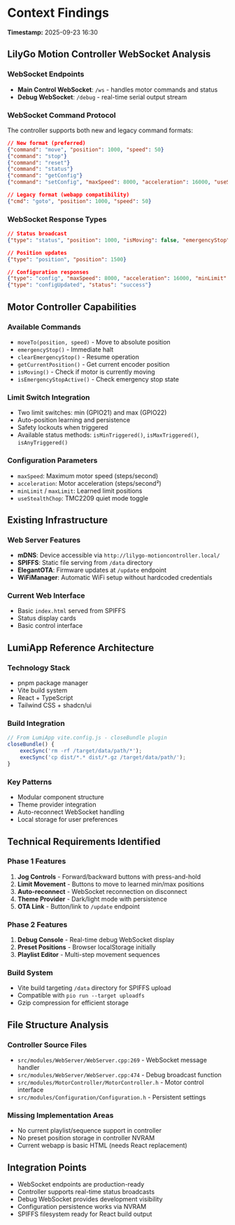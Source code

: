 # Context Findings

**Timestamp:** 2025-09-23 16:30

## LilyGo Motion Controller WebSocket Analysis

### WebSocket Endpoints
- **Main Control WebSocket**: `/ws` - handles motor commands and status
- **Debug WebSocket**: `/debug` - real-time serial output stream

### WebSocket Command Protocol
The controller supports both new and legacy command formats:
```json
// New format (preferred)
{"command": "move", "position": 1000, "speed": 50}
{"command": "stop"}
{"command": "reset"}
{"command": "status"}
{"command": "getConfig"}
{"command": "setConfig", "maxSpeed": 8000, "acceleration": 16000, "useStealthChop": true}

// Legacy format (webapp compatibility)
{"cmd": "goto", "position": 1000, "speed": 50}
```

### WebSocket Response Types
```json
// Status broadcast
{"type": "status", "position": 1000, "isMoving": false, "emergencyStop": false, "limitSwitches": {"min": false, "max": false, "any": false}}

// Position updates
{"type": "position", "position": 1500}

// Configuration responses
{"type": "config", "maxSpeed": 8000, "acceleration": 16000, "minLimit": -5000, "maxLimit": 5000, "useStealthChop": true}
{"type": "configUpdated", "status": "success"}
```

## Motor Controller Capabilities

### Available Commands
- `moveTo(position, speed)` - Move to absolute position
- `emergencyStop()` - Immediate halt
- `clearEmergencyStop()` - Resume operation
- `getCurrentPosition()` - Get current encoder position
- `isMoving()` - Check if motor is currently moving
- `isEmergencyStopActive()` - Check emergency stop state

### Limit Switch Integration
- Two limit switches: min (GPIO21) and max (GPIO22)
- Auto-position learning and persistence
- Safety lockouts when triggered
- Available status methods: `isMinTriggered()`, `isMaxTriggered()`, `isAnyTriggered()`

### Configuration Parameters
- `maxSpeed`: Maximum motor speed (steps/second)
- `acceleration`: Motor acceleration (steps/second²)
- `minLimit` / `maxLimit`: Learned limit positions
- `useStealthChop`: TMC2209 quiet mode toggle

## Existing Infrastructure

### Web Server Features
- **mDNS**: Device accessible via `http://lilygo-motioncontroller.local/`
- **SPIFFS**: Static file serving from `/data` directory
- **ElegantOTA**: Firmware updates at `/update` endpoint
- **WiFiManager**: Automatic WiFi setup without hardcoded credentials

### Current Web Interface
- Basic `index.html` served from SPIFFS
- Status display cards
- Basic control interface

## LumiApp Reference Architecture

### Technology Stack
- pnpm package manager
- Vite build system
- React + TypeScript
- Tailwind CSS + shadcn/ui

### Build Integration
```js
// From LumiApp vite.config.js - closeBundle plugin
closeBundle() {
    execSync('rm -rf /target/data/path/*');
    execSync('cp dist/*.* dist/*.gz /target/data/path/');
}
```

### Key Patterns
- Modular component structure
- Theme provider integration
- Auto-reconnect WebSocket handling
- Local storage for user preferences

## Technical Requirements Identified

### Phase 1 Features
1. **Jog Controls** - Forward/backward buttons with press-and-hold
2. **Limit Movement** - Buttons to move to learned min/max positions
3. **Auto-reconnect** - WebSocket reconnection on disconnect
4. **Theme Provider** - Dark/light mode with persistence
5. **OTA Link** - Button/link to `/update` endpoint

### Phase 2 Features
1. **Debug Console** - Real-time debug WebSocket display
2. **Preset Positions** - Browser localStorage initially
3. **Playlist Editor** - Multi-step movement sequences

### Build System
- Vite build targeting `/data` directory for SPIFFS upload
- Compatible with `pio run --target uploadfs`
- Gzip compression for efficient storage

## File Structure Analysis

### Controller Source Files
- `src/modules/WebServer/WebServer.cpp:269` - WebSocket message handler
- `src/modules/WebServer/WebServer.cpp:474` - Debug broadcast function
- `src/modules/MotorController/MotorController.h` - Motor control interface
- `src/modules/Configuration/Configuration.h` - Persistent settings

### Missing Implementation Areas
- No current playlist/sequence support in controller
- No preset position storage in controller NVRAM
- Current webapp is basic HTML (needs React replacement)

## Integration Points
- WebSocket endpoints are production-ready
- Controller supports real-time status broadcasts
- Debug WebSocket provides development visibility
- Configuration persistence works via NVRAM
- SPIFFS filesystem ready for React build output